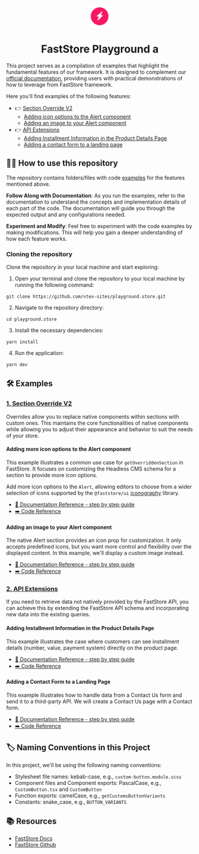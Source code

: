 <p align="center">
  <a href="https://developers.vtex.com/docs/guides/faststore/getting-started-overview">
    <img alt="Faststore" src="logo.png" width="60" />
  </a>
</p>
<h1 align="center">
  FastStore Playground a
</h1>

This project serves as a compilation of examples that highlight the fundamental features of our framework. It is designed to complement our [official documentation](https://developers.vtex.com/docs/guides/faststore/docs-what-is-faststore), providing users with practical demonstrations of how to leverage from FastStore framework.

Here you'll find examples of the following features:

- 👉 [Section Override V2](#1-section-override-v2)
  - [Adding icon options to the Alert component](#adding-icon-options-to-the-alert-component)
  - [Adding an image to your Alert component](#adding-an-image-to-your-alert-component)
- 👉 [API Extensions](#2-api-extensions)
  - [Adding Installment Information in the Product Details Page](#adding-installment-information-in-the-product-details-page)
  - [Adding a contact form to a landing page](#adding-a-contact-form-to-a-landing-page)

## 👩‍🏫 How to use this repository

The repository contains folders/files with code [examples](#-examples) for the features mentioned above.

**Follow Along with Documentation**:
As you run the examples, refer to the documentation to understand the concepts and implementation details of each part of the code. The documentation will guide you through the expected output and any configurations needed.

**Experiment and Modify**: Feel free to experiment with the code examples by making modifications. This will help you gain a deeper understanding of how each feature works.

### Cloning the repository

Clone the repository in your local machine and start exploring:

1. Open your terminal and clone the repository to your local machine by running the following command:

```
git clone https://github.com/vtex-sites/playground.store.git
```

2. Navigate to the repository directory:

```
cd playground.store
```

3. Install the necessary dependencies:

```
yarn install
```

4. Run the application:

```
yarn dev
```

## 🛠 Examples

### [1. Section Override V2 ](https://developers.vtex.com/docs/guides/faststore/override-use-cases-overview)

Overrides allow you to replace native components within sections with custom ones. This maintains the core functionalities of native components while allowing you to adjust their appearance and behavior to suit the needs of your store.

#### Adding more icon options to the Alert component

This example illustrates a common use case for `getOverriddenSection` in FastStore. It focuses on customizing the Headless CMS schema for a section to provide more icon options.

Add more icon options to the `Alert`, allowing editors to choose from a wider selection of icons supported by the `@faststore/ui` [iconography](https://developers.vtex.com/docs/guides/faststore/reference-icons#usage) library.

- [📑 Documentation Reference - step by step guide](https://developers.vtex.com/docs/guides/faststore/override-use-cases-adding-more-icon-options-to-the-alert-component)
- [➡️ Code Reference](https://github.com/vtex-sites/playground.store/tree/main/src/components/sections/CustomIconsAlert)

#### Adding an image to your Alert component

The native Alert section provides an icon prop for customization. It only accepts predefined icons, but you want more control and flexibility over the displayed content. In this example, we'll display a custom image instead.

- [📑 Documentation Reference - step by step guide](https://developers.vtex.com/docs/guides/faststore/override-use-cases-adding-an-image-to-the-alert-component)
- [➡️ Code Reference](https://github.com/vtex-sites/playground.store/tree/main/src/components/sections/AlertWithImage)

### [2. API Extensions](https://developers.vtex.com/docs/guides/faststore/api-extensions-overview)

If you need to retrieve data not natively provided by the FastStore API, you can achieve this by extending the FastStore API schema and incorporating new data into the existing queries.

#### Adding Installment Information in the Product Details Page

This example illustrates the case where customers can see installment details (number, value, payment system) directly on the product page.

- [📑 Documentation Reference - step by step guide](https://developers.vtex.com/docs/guides/faststore/api-extensions-use-cases-adding-installment-information-in-the-product-details-page)
- [➡️ Code Reference](https://github.com/vtex-sites/playground.store/blob/main/src/components/BuyButtonWithDetails/BuyButtonWithDetails.tsx)

#### Adding a Contact Form to a Landing Page

This example illustrates how to handle data from a Contact Us form and send it to a third-party API. We will create a Contact Us page with a Contact form.

- [📑 Documentation Reference - step by step guide](https://developers.vtex.com/docs/guides/faststore/api-extensions-use-cases-adding-a-contact-form-to-a-landing-page)
- [➡️ Code Reference](https://github.com/vtex-sites/playground.store/tree/main/src/components/ContactForm)

## 🏷️ Naming Conventions in this Project

In this project, we'll be using the following naming conventions:

- Stylesheet file names: kebab-case, e.g., `custom-button.module.scss`
- Component files and Component exports: PascalCase, e.g., `CustomButton.tsx` and `CustomButton`
- Function exports: camelCase, e.g., `getCustomsButtonVariants`
- Constants: snake_case, e.g., `BUTTON_VARIANTS`

## 📚 Resources

- [FastStore Docs](https://developers.vtex.com/docs/guides/faststore)
- [FastStore Github](https://github.com/vtex/faststore)
